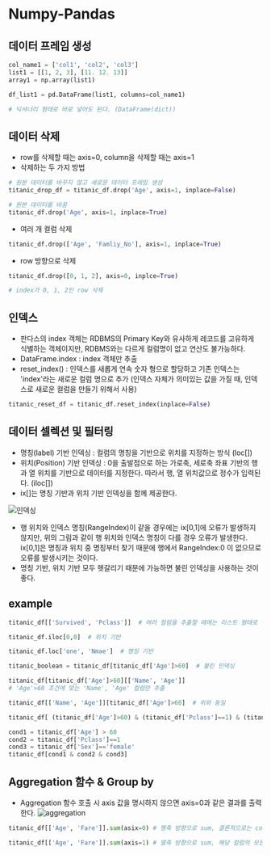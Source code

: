 # Numpy-Pandas

## 데이터 프레임 생성

~~~python
col_name1 = ['col1', 'col2', 'col3']
list1 = [[1, 2, 3], [11. 12. 13]]
array1 = np.array(list1)

df_list1 = pd.DataFrame(list1, columns=col_name1)

# 딕셔너리 형태로 바로 넣어도 된다. (DataFrame(dict))
~~~

## 데이터 삭제
- row를 삭제할 때는 axis=0, column을 삭제할 때는 axis=1
- 삭제하는 두 가지 방법
 
 ~~~python
 # 원본 데이터를 바꾸지 않고 새로운 데이터 프레임 생성
 titanic_drop_df = titanic_df.drop('Age', axis=1, inplace=False)
 ~~~
 
~~~python
# 원본 데이터를 바꿈
titanic_df.drop('Age', axis=1, inplace=True)
~~~

- 여러 개 컬럼 삭제
~~~python
titanic_df.drop(['Age', 'Famliy_No'], axis=1, inplace=True)
~~~

- row 방향으로 삭제
~~~python
titanic_df.drop([0, 1, 2], axis=0, inplce=True)

# index가 0, 1, 2인 row 삭제
~~~

## 인덱스
- 판다스의 index 객체는 RDBMS의 Primary Key와 유사하게 레코드를 고유하게 식별하는 객체이지만, RDBMS와는 다르게 컬럼명이 없고 연산도 불가능하다.
- DataFrame.index : index 객체만 추출
- reset_index() : 인덱스를 새롭게 연속 숫자 형으로 할당하고 기존 인덱스는 'index'라는 새로운 컬럼 명으로 추가 (인덱스 자체가 의미있는 값을 가질 때, 인덱스로 새로운 컬럼을 만들기 위해서 사용)

~~~python
titanic_reset_df = titanic_df.reset_index(inplace=False)
~~~

## 데이터 셀렉션 및 필터링
- 명칭(label) 기반 인덱싱 : 컬럼의 명칭을 기반으로 위치를 지정하는 방식 (loc[])
- 위치(Position) 기반 인덱싱 : 0을 출발점으로 하는 가로축, 세로축 좌표 기반의 행과 열 위치를 기반으로 데이터를 지정한다. 따라서 행, 열 위치값으로 정수가 입력된다. (iloc[])
- ix[]는 명칭 기반과 위치 기반 인덱싱을 함께 제공한다.

![인덱싱](https://user-images.githubusercontent.com/58073455/74100242-04f7f200-4b70-11ea-87ba-94ce11bf8ce2.PNG)

- 행 위치와 인덱스 명칭(RangeIndex)이 같을 경우에는 ix[0,1]에 오류가 발생하지 않지만, 위의 그림과 같이 행 위치와 인덱스 명칭이 다를 경우 오류가 발생한다. ix[0,1]은 명칭과 위치 중 명칭부터 찾기 때문에 행에서 RangeIndex:0 이 없으므로 오류를 발생시키는 것이다.
- 명칭 기반, 위치 기반 모두 헷갈리기 때문에 가능하면 불린 인덱싱을 사용하는 것이 좋다.

## example
~~~ python
titanic_df[['Survived', 'Pclass']]  # 여러 컬럼을 추출할 때에는 리스트 형태로 넣을 것
~~~

~~~python
titanic_df.iloc[0,0]  # 위치 기반

titanic_df.loc['one', 'Nmae']  # 명칭 기반
~~~

~~~python
titanic_boolean = titanic_df[titanic_df['Age']>60]  # 불린 인덱싱
~~~

~~~python
titanic_df[titanic_df['Age']>60][['Name', 'Age']]
# 'Age'>60 조건에 맞는 'Name', 'Age' 컬럼만 추출

titanic_df[['Name', 'Age']][titanic_df['Age']>60]  # 위와 동일
~~~

~~~python
titanic_df[ (titanic_df['Age']>60) & (titanic_df['Pclass']==1) & (titanic_df['Sex']=='female') ]
~~~

~~~python
cond1 = titanic_df['Age'] > 60
cond2 = titanic_df['Pclass']==1
cond3 = titanic_df['Sex']=='female'
titanic_df[cond1 & cond2 & cond3]
~~~

## Aggregation 함수 & Group by
- Aggregation 함수 호출 시 axis 값을 명시하지 않으면 axis=0과 같은 결과를 출력한다.
![aggregation](https://user-images.githubusercontent.com/58073455/75559082-2f114580-5a86-11ea-938c-622996d449a1.PNG)

~~~python
titanic_df[['Age', 'Fare']].sum(asix=0) # 행축 방향으로 sum, 결론적으로는 column의 합계
~~~
~~~python
titanic_df[['Age', 'Fare']].sum(axis=1) # 열축 방향으로 sum, 해당 컬럼의 모든 row의 합계
~~~

